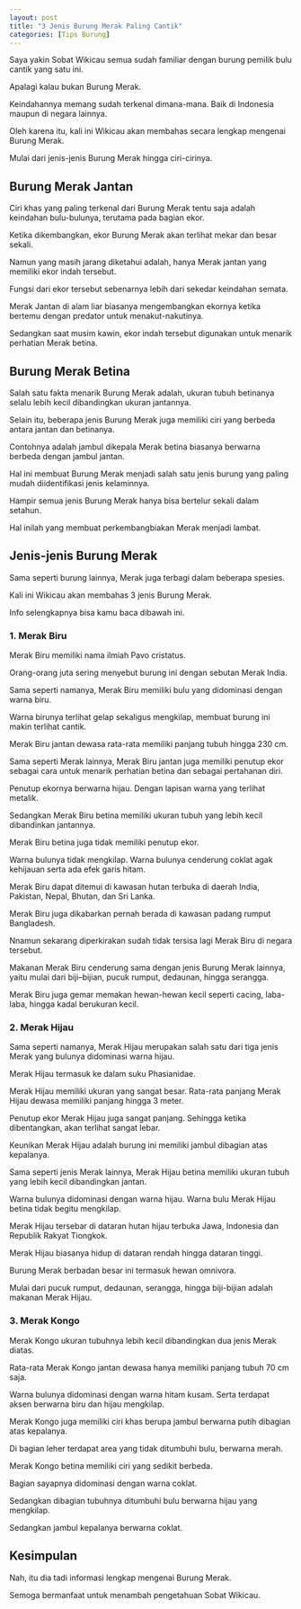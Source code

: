 ```yaml
---
layout: post
title: "3 Jenis Burung Merak Paling Cantik"
categories: [Tips Burung]
---
```


Saya yakin Sobat Wikicau semua sudah familiar dengan burung pemilik bulu cantik yang satu ini.

Apalagi kalau bukan Burung Merak.

Keindahannya memang sudah terkenal dimana-mana. Baik di Indonesia maupun di negara lainnya.

Oleh karena itu, kali ini Wikicau akan membahas secara lengkap mengenai Burung Merak.

Mulai dari jenis-jenis Burung Merak hingga ciri-cirinya.

## Burung Merak Jantan

Ciri khas yang paling terkenal dari Burung Merak tentu saja adalah keindahan bulu-bulunya, terutama pada bagian ekor.

Ketika dikembangkan, ekor Burung Merak akan terlihat mekar dan besar sekali.

Namun yang masih jarang diketahui adalah, hanya Merak jantan yang memiliki ekor indah tersebut.

Fungsi dari ekor tersebut sebenarnya lebih dari sekedar keindahan semata.

Merak Jantan di alam liar biasanya mengembangkan ekornya ketika bertemu dengan predator untuk menakut-nakutinya.

Sedangkan saat musim kawin, ekor indah tersebut digunakan untuk menarik perhatian Merak betina.

## Burung Merak Betina

Salah satu fakta menarik Burung Merak adalah, ukuran tubuh betinanya selalu lebih kecil dibandingkan ukuran jantannya.

Selain itu, beberapa jenis Burung Merak juga memiliki ciri yang berbeda antara jantan dan betinanya.

Contohnya adalah jambul dikepala Merak betina biasanya berwarna berbeda dengan jambul jantan.

Hal ini membuat Burung Merak menjadi salah satu jenis burung yang paling mudah diidentifikasi jenis kelaminnya.

Hampir semua jenis Burung Merak hanya bisa bertelur sekali dalam setahun.

Hal inilah yang membuat perkembangbiakan Merak menjadi lambat.

## Jenis-jenis Burung Merak

Sama seperti burung lainnya, Merak juga terbagi dalam beberapa spesies.

Kali ini Wikicau akan membahas 3 jenis Burung Merak.

Info selengkapnya bisa kamu baca dibawah ini.

### 1. Merak Biru

Merak Biru memiliki nama ilmiah Pavo cristatus.

Orang-orang juta sering menyebut burung ini dengan sebutan Merak India.

Sama seperti namanya, Merak Biru memiliki bulu yang didominasi dengan warna biru.

Warna birunya terlihat gelap sekaligus mengkilap, membuat burung ini makin terlihat cantik.

Merak Biru jantan dewasa rata-rata memiliki panjang tubuh hingga 230 cm.

Sama seperti Merak lainnya, Merak Biru jantan juga memiliki penutup ekor sebagai cara untuk menarik perhatian betina dan sebagai pertahanan diri.

Penutup ekornya berwarna hijau. Dengan lapisan warna yang terlihat metalik.

Sedangkan Merak Biru betina memiliki ukuran tubuh yang lebih kecil dibandinkan jantannya.

Merak Biru betina juga tidak memiliki penutup ekor.

Warna bulunya tidak mengkilap. Warna bulunya cenderung coklat agak kehijauan serta ada efek garis hitam.

Merak Biru dapat ditemui di kawasan hutan terbuka di daerah India, Pakistan, Nepal, Bhutan, dan Sri Lanka.

Merak Biru juga dikabarkan pernah berada di kawasan padang rumput Bangladesh.

Nnamun sekarang diperkirakan sudah tidak tersisa lagi Merak Biru di negara tersebut.

Makanan Merak Biru cenderung sama dengan jenis Burung Merak lainnya, yaitu mulai dari biji–bijian, pucuk rumput, dedaunan, hingga serangga.

Merak Biru juga gemar memakan hewan-hewan kecil seperti cacing, laba-laba, hingga kadal berukuran kecil.

### 2. Merak Hijau

Sama seperti namanya, Merak Hijau merupakan salah satu dari tiga jenis Merak yang bulunya didominasi warna hijau.

Merak Hijau termasuk ke dalam suku Phasianidae.

Merak Hijau memiliki ukuran yang sangat besar. Rata-rata panjang Merak Hijau dewasa memiliki panjang hingga 3 meter.

Penutup ekor Merak Hijau juga sangat panjang. Sehingga ketika dibentangkan, akan terlihat sangat lebar.

Keunikan Merak Hijau adalah burung ini memiliki jambul dibagian atas kepalanya.

Sama seperti jenis Merak lainnya, Merak Hijau betina memiliki ukuran tubuh yang lebih kecil dibandingkan jantan.

Warna bulunya didominasi dengan warna hijau. Warna bulu Merak Hijau betina tidak begitu mengkilap.

Merak Hijau tersebar di dataran hutan hijau terbuka Jawa, Indonesia dan Republik Rakyat Tiongkok.

Merak Hijau biasanya hidup di dataran rendah hingga dataran tinggi.

Burung Merak berbadan besar ini termasuk hewan omnivora.

Mulai dari pucuk rumput, dedaunan, serangga, hingga biji-bijian adalah makanan Merak Hijau.

### 3. Merak Kongo

Merak Kongo ukuran tubuhnya lebih kecil dibandingkan dua jenis Merak diatas.

Rata-rata Merak Kongo jantan dewasa hanya memiliki panjang tubuh 70 cm saja.

Warna bulunya didominasi dengan warna hitam kusam. Serta terdapat aksen berwarna biru dan hijau mengkilap.

Merak Kongo juga memiliki ciri khas berupa jambul berwarna putih dibagian atas kepalanya.

Di bagian leher terdapat area yang tidak ditumbuhi bulu, berwarna merah.

Merak Kongo betina memiliki ciri yang sedikit berbeda.

Bagian sayapnya didominasi dengan warna coklat.

Sedangkan dibagian tubuhnya ditumbuhi bulu berwarna hijau yang mengkilap.

Sedangkan jambul kepalanya berwarna coklat.

## Kesimpulan

Nah, itu dia tadi informasi lengkap mengenai Burung Merak.

Semoga bermanfaat untuk menambah pengetahuan Sobat Wikicau.
